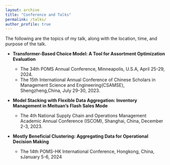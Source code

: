 ```yaml
---
layout: archive
title: "Conference and Talks"
permalink: /talks/
author_profile: true
---
```

The following are the topics of my talk, along with the location, time, and purpose of the talk.


* **Transformer-Based Choice Model: A Tool for Assortment Optimization Evaluation**

  * The 34th POMS Annual Conference, Minneapolis, U.S.A, April 25-29, 2024.
  * The 15th International Annual Conference of Chinese Scholars in Management Science and Engineering(CSAMSE), Shengzheng,China, July 29-30, 2023.

* **Model Stacking with Flexible Data Aggregation: Inventory Management in Meituan’s Flash Sales Mode**

   * The 4th National Supply Chain and Operations Management Academic Annual Conference (ISCOM), Shanghai, China, December 2-3, 2023.

* **Mostly Beneficial Clustering: Aggregating Data for Operational Decision Making**
  * The 14th POMS-HK International Conference, Hongkong, China, sJanuary 5-6, 2024
